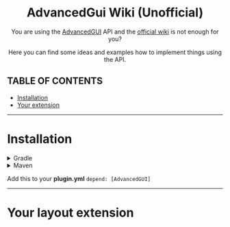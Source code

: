<div align="center">
  <h1>AdvancedGui Wiki (Unofficial)</h1>
  <p>You are using the <a href="https://www.spigotmc.org/resources/itemframe-touchscreens-advancedgui.83636/">AdvancedGUI</a> API and the <a href="https://wiki.advancedgui.app/wiki/api.html">official wiki<a> is not enough for you?</p>
  <p>Here you can find some ideas and examples how to implement things using the API.</p>
</div>

## TABLE OF CONTENTS
- [Installation](#Installation)
- [Your extension](#Your-layout-extension)

---

# Installation
<!---Gradle-->  
<details>
<summary>Gradle</summary>
<ul>
<li>  
<details>
<!---Groovy--->  
<summary>Groovy</summary>
  <pre lang="groovy">
repositories {
  maven {
    name ="leoko-dev"
    url = "https://repo.leoko.dev/releases"
  }
}
    <br>
dependencies {
  compileOnly "me.leoko.advancedgui:AdvancedGUI:2.2.2"
}</pre>
</details>
</li>
<!---Kotlin--->
<li>   
<details>   
<summary>Kotlin</summary>
  <pre lang="kotlin">
repositories {
    maven("leoko-dev") {
        setUrl("https://repo.leoko.dev/releases")
    }
}
    <br>
dependencies {
    compileOnly("me.leoko.advancedgui:AdvancedGUI:2.2.2")
}</pre>
</details>
</li>  
</details>
</ul>  
<!---Maven--->
<details>
<summary>Maven</summary>
  
```xml
<repository>
    <id>leoko-dev</id>
    <url>https://repo.leoko.dev/releases</url>
</repository>

<dependency>
    <groupId>me.leoko.advancedgui</groupId>
    <artifactId>AdvancedGUI</artifactId>
    <version>2.2.2</version>
    <scope>provided</scope>
</dependency>
```

</details>

Add this to your **plugin.yml** `depend: [AdvancedGUI]`

---

# Your layout extension
